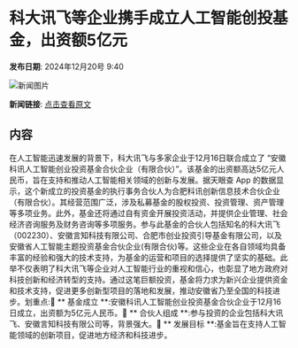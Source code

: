# 科大讯飞等企业携手成立人工智能创投基金，出资额5亿元

**发布日期**: 2024年12月20号 9:40

![新闻图片](https://pic.chinaz.com/picmap/thumb/202405161743235068_19.jpg)

**新闻链接**: [点击查看原文](https://www.aibase.com/zh/news/14158)

## 内容

在人工智能迅速发展的背景下，科大讯飞与多家企业于12月16日联合成立了 “安徽科讯人工智能创业投资基金合伙企业（有限合伙）”。该基金的出资额高达5亿元人民币，旨在支持和推动人工智能相关领域的创新与发展。据天眼查 App 的数据显示，这个新成立的投资基金的执行事务合伙人为合肥科讯创新信息技术合伙企业（有限合伙）。其经营范围广泛，涉及私募基金的股权投资、投资管理、资产管理等多项业务。此外，基金还将通过自有资金开展投资活动，并提供企业管理、社会经济咨询服务及财务咨询等多项服务。参与此基金的合伙人包括知名的科大讯飞（002230）、安徽言知科技有限公司、合肥市创业投资引导基金有限公司，以及安徽省人工智能主题投资基金合伙企业(有限合伙)等。这些企业在各自领域均具备丰富的经验和强大的技术支持，为基金的运营和项目的选择提供了坚实的基础。此举不仅表明了科大讯飞等企业对人工智能行业的重视和信心，也彰显了地方政府对科技创新和经济转型的支持。通过这笔巨额投资，基金将力求为新兴企业提供资金和技术支持，促进更多创新型项目的落地和发展，推动安徽省乃至全国的科技进步。划重点:🌟 ** 基金成立 **:安徽科讯人工智能创业投资基金合伙企业于12月16日成立，出资额为5亿元人民币。🤝 ** 合伙人组成 **:参与投资的企业包括科大讯飞、安徽言知科技有限公司等，背景强大。🚀 ** 发展目标 **:基金旨在支持人工智能领域的创新项目，促进地方经济和科技进步。
